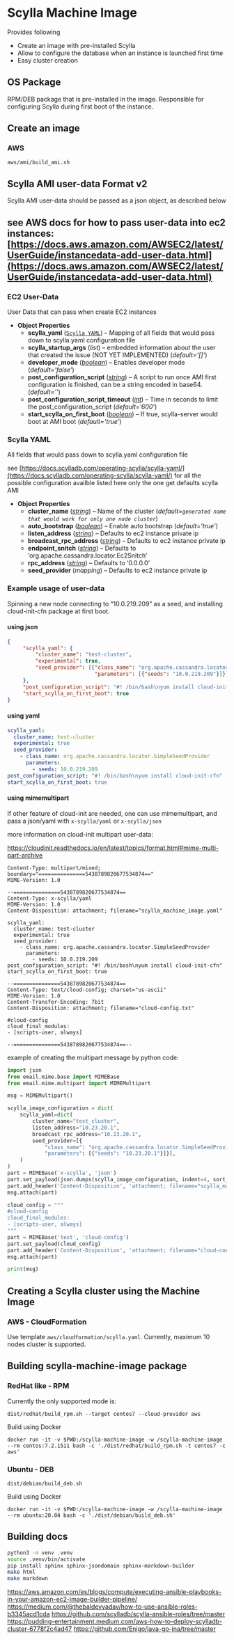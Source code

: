 # Scylla Machine Image
Provides following
- Create an image with pre-installed Scylla
- Allow to configure the database when an instance is launched first time
- Easy cluster creation

## OS Package
RPM/DEB package that is pre-installed in the image.
Responsible for configuring Scylla during first boot of the instance.

## Create an image
### AWS
```shell script
aws/ami/build_ami.sh
```

## Scylla AMI user-data Format v2

Scylla AMI user-data should be passed as a json object, as described below

see AWS docs for how to pass user-data into ec2 instances:
[https://docs.aws.amazon.com/AWSEC2/latest/UserGuide/instancedata-add-user-data.html](https://docs.aws.amazon.com/AWSEC2/latest/UserGuide/instancedata-add-user-data.html)
---
### EC2 User-Data
User Data that can pass when create EC2 instances

* **Object Properties**
    * **scylla_yaml** ([`Scylla YAML`](#scylla_yaml)) – Mapping of all fields that would pass down to scylla.yaml configuration file
    * **scylla_startup_args** (*list*) – embedded information about the user that created the issue (NOT YET IMPLEMENTED) (*default=’[]’*)
    * **developer_mode** ([*boolean*](https://docs.python.org/library/stdtypes.html#boolean-values)) – Enables developer mode (*default=’false’*)
    * **post_configuration_script** ([*string*](https://docs.python.org/library/stdtypes.html#str)) – A script to run once AMI first configuration is finished, can be a string encoded in base64. (*default=’’*)
    * **post_configuration_script_timeout** ([*int*](https://docs.python.org/library/stdtypes.html#int)) – Time in seconds to limit the post_configuration_script (*default=’600’*)
    * **start_scylla_on_first_boot** ([*boolean*](https://docs.python.org/library/stdtypes.html#boolean-values)) – If true, scylla-server would boot at AMI boot (*default=’true’*)

### <a href="scylla_yaml"></a>Scylla YAML
All fields that would pass down to scylla.yaml configuration file

see [https://docs.scylladb.com/operating-scylla/scylla-yaml/](https://docs.scylladb.com/operating-scylla/scylla-yaml/) for all the possible configuration availble
listed here only the one get defaults scylla AMI

* **Object Properties**    
    * **cluster_name** ([*string*](https://docs.python.org/library/stdtypes.html#str)) – Name of the cluster (*default=`generated name that would work for only one node cluster`*)
    * **auto_bootstrap** ([*boolean*](https://docs.python.org/library/stdtypes.html#boolean-values)) – Enable auto bootstrap (*default=’true’*)
    * **listen_address** ([*string*](https://docs.python.org/library/stdtypes.html#str)) – Defaults to ec2 instance private ip
    * **broadcast_rpc_address** ([*string*](https://docs.python.org/library/stdtypes.html#str)) – Defaults to ec2 instance private ip
    * **endpoint_snitch** ([*string*](https://docs.python.org/library/stdtypes.html#str)) – Defaults to ‘org.apache.cassandra.locator.Ec2Snitch’
    * **rpc_address** ([*string*](https://docs.python.org/library/stdtypes.html#str)) – Defaults to ‘0.0.0.0’
    * **seed_provider** (*mapping*) – Defaults to ec2 instance private ip

### Example usage of user-data

Spinning a new node connecting to “10.0.219.209” as a seed, and installing cloud-init-cfn package at first boot.

#### using json
```json
{
     "scylla_yaml": {
         "cluster_name": "test-cluster",
         "experimental": true,
         "seed_provider": [{"class_name": "org.apache.cassandra.locator.SimpleSeedProvider",
                            "parameters": [{"seeds": "10.0.219.209"}]}],
     },
     "post_configuration_script": "#! /bin/bash\nyum install cloud-init-cfn",
     "start_scylla_on_first_boot": true
}
```

#### using yaml
```yaml
scylla_yaml:
  cluster_name: test-cluster
  experimental: true
  seed_provider:
    - class_name: org.apache.cassandra.locator.SimpleSeedProvider
      parameters:
        - seeds: 10.0.219.209
post_configuration_script: "#! /bin/bash\nyum install cloud-init-cfn"
start_scylla_on_first_boot: true
```

#### using mimemultipart

If other feature of cloud-init are needed, one can use mimemultipart, and pass
a json/yaml with `x-scylla/yaml` or `x-scylla/json`

more information on cloud-init multipart user-data:

https://cloudinit.readthedocs.io/en/latest/topics/format.html#mime-multi-part-archive

```mime
Content-Type: multipart/mixed; boundary="===============5438789820677534874=="
MIME-Version: 1.0

--===============5438789820677534874==
Content-Type: x-scylla/yaml
MIME-Version: 1.0
Content-Disposition: attachment; filename="scylla_machine_image.yaml"

scylla_yaml:
  cluster_name: test-cluster
  experimental: true
  seed_provider:
    - class_name: org.apache.cassandra.locator.SimpleSeedProvider
      parameters:
        - seeds: 10.0.219.209
post_configuration_script: "#! /bin/bash\nyum install cloud-init-cfn"
start_scylla_on_first_boot: true

--===============5438789820677534874==
Content-Type: text/cloud-config; charset="us-ascii"
MIME-Version: 1.0
Content-Transfer-Encoding: 7bit
Content-Disposition: attachment; filename="cloud-config.txt"

#cloud-config
cloud_final_modules:
- [scripts-user, always]

--===============5438789820677534874==--
```

example of creating the multipart message by python code:

```python
import json
from email.mime.base import MIMEBase
from email.mime.multipart import MIMEMultipart

msg = MIMEMultipart()

scylla_image_configuration = dict(
    scylla_yaml=dict(
        cluster_name="test_cluster",
        listen_address="10.23.20.1",
        broadcast_rpc_address="10.23.20.1",
        seed_provider=[{
            "class_name": "org.apache.cassandra.locator.SimpleSeedProvider",
            "parameters": [{"seeds": "10.23.20.1"}]}],
    )
)
part = MIMEBase('x-scylla', 'json')
part.set_payload(json.dumps(scylla_image_configuration, indent=4, sort_keys=True))
part.add_header('Content-Disposition', 'attachment; filename="scylla_machine_image.json"')
msg.attach(part)

cloud_config = """
#cloud-config
cloud_final_modules:
- [scripts-user, always]
"""
part = MIMEBase('text', 'cloud-config')
part.set_payload(cloud_config)
part.add_header('Content-Disposition', 'attachment; filename="cloud-config.txt"')
msg.attach(part)

print(msg)
```

## Creating a Scylla cluster using the Machine Image
### AWS - CloudFormation
Use template `aws/cloudformation/scylla.yaml`.
Currently, maximum 10 nodes cluster is supported.

## Building scylla-machine-image package

### RedHat like - RPM

Currently the only supported mode is:

```
dist/redhat/build_rpm.sh --target centos7 --cloud-provider aws
```

Build using Docker

```
docker run -it -v $PWD:/scylla-machine-image -w /scylla-machine-image  --rm centos:7.2.1511 bash -c './dist/redhat/build_rpm.sh -t centos7 -c aws'
```

### Ubuntu - DEB

```
dist/debian/build_deb.sh
```

Build using Docker

```
docker run -it -v $PWD:/scylla-machine-image -w /scylla-machine-image  --rm ubuntu:20.04 bash -c './dist/debian/build_deb.sh'
```

## Building docs

```bash
python3 -m venv .venv
source .venv/bin/activate
pip install sphinx sphinx-jsondomain sphinx-markdown-builder
make html
make markdown
```
https://aws.amazon.com/es/blogs/compute/executing-ansible-playbooks-in-your-amazon-ec2-image-builder-pipeline/
https://medium.com/@thebaldevyadav/how-to-use-ansible-roles-b3345acd1cda
https://github.com/scylladb/scylla-ansible-roles/tree/master
https://pudding-entertainment.medium.com/aws-how-to-deploy-scylladb-cluster-6778f2c4ad47
https://github.com/Enigo/java-go-jna/tree/master
